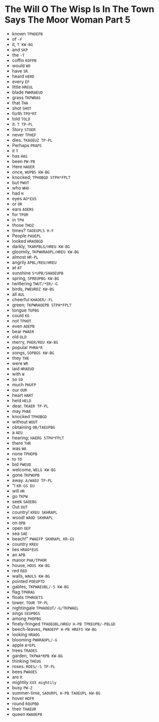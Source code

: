 # The Will O The Wisp Is In The Town Says The Moor Woman Part 5

* known `TPHOEPB`
* of `-F`
* it, `T KW-BG`
* and `SKP`
* the `-T`
* coffin `KOFPB`
* would `WO`
* have `SR`
* heard `HERD`
* every `EF`
* little `HREUL`
* blade `PWHRAEUD`
* grass `TKPWRAS`
* that `THA`
* shot `SHOT`
* forth `TPO*RT`
* told `TOLD`
* it. `T TP-PL`
* Story `STOER`
* never `TPHEF`
* dies. `TKAOEUZ TP-PL`
* Perhaps `PRAPS`
* it `T`
* has `HAS`
* been `PW-PB`
* Here `HAOER`
* once, `WUPBS KW-BG`
* knocked; `TPHOBGD STPH*FPLT`
* but `PWUT`
* who `WHO`
* had `H`
* eyes `AO*EUS`
* or `OR`
* ears `AOERS`
* for `TPOR`
* in `TPH`
* those `THOZ`
* times? `TAOEUPLS H-F`
* People `PAOEPL`
* looked `HRAOBGD`
* darkly, `TKARPBLG/HREU KW-BG`
* gloomily, `TKPWHRAOPL/HREU KW-BG`
* almost `HR-PL`
* angrily `APBL/REU/HREU`
* at `AT`
* sunshine `S*UPB/SHAOEUPB`
* spring, `SPREUPBG KW-BG`
* twittering `TWUT/*ER/-G`
* birds, `PWEURDZ KW-BG`
* all `AUL`
* cheerful `KHAOER/-FL`
* green; `TKPWRAOEPB STPH*FPLT`
* tongue `TUPBG`
* could `KO`
* not `TPHOT`
* even `AOEPB`
* bear `PWAER`
* old `OLD`
* merry, `PHER/REU KW-BG`
* popular `PHRA*R`
* songs, `SOPBGS KW-BG`
* they `THE`
* were `WR`
* laid `HRAEUD`
* with `W`
* so `SO`
* much `PHUFP`
* our `OUR`
* heart `HART`
* held `HELD`
* dear. `TKAER TP-PL`
* may `PHAE`
* knocked `TPHOBGD`
* without `WOUT`
* obtaining `OB/TAEUPBG`
* a `AEU`
* hearing; `HAERG STPH*FPLT`
* there `THR`
* was `WA`
* none `TPHOPB`
* to `TO`
* bid `PWEUD`
* welcome, `WELG KW-BG`
* gone `TKPWOPB`
* away. `A/WAEU TP-PL`
* "I `KR-GS EU`
* will `HR`
* go `TKPW`
* seek `SAOEBG`
* Out `OUT`
* country! `KREU SKHRAPL`
* wood! `WAOD SKHRAPL`
* on `OPB`
* open `OEP`
* sea `SAE`
* beach!" `PWAEFP SKHRAPL KR-GS`
* country `KREU`
* lies `HRAO*EUS`
* an `APB`
* manor `PHA/TPHOR`
* house, `HOUS KW-BG`
* red `RED`
* walls, `WAULS KW-BG`
* pointed `POEUPTD`
* gables, `TKPWAEUBL/-S KW-BG`
* flag `TPHRAG`
* floats `TPHROETS`
* tower. `TOUR TP-PL`
* nightingale `TPHAOEUT/-G/TKPWAEL`
* sings `SEUPBGS`
* among `PHOPBG`
* finely-fringed `TPAOEUBL/HREU H-PB TPREUPB/-PBLGD`
* beech-leaves, `PWAOEFP H-PB HREFS KW-BG`
* looking `HRAOG`
* blooming `PWHRAOPL/-G`
* apple `A*EPL`
* trees `TRAOES`
* garden, `TKPWA*RPB KW-BG`
* thinking `THEUG`
* roses. `ROES/-S TP-PL`
* bees `PWAOES`
* are `R`
* mightily `XXX mightily`
* busy `PW-Z`
* summer-time, `SAOURPL H-PB TAOEUPL KW-BG`
* hover `HOFR`
* round `ROUPBD`
* their `THAEUR`
* queen `KWAOEPB`

